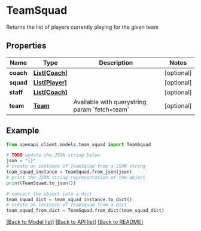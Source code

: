 # TeamSquad

Returns the list of players currently playing for the given team

## Properties

Name | Type | Description | Notes
------------ | ------------- | ------------- | -------------
**coach** | [**List[Coach]**](Coach.md) |  | [optional] 
**squad** | [**List[Player]**](Player.md) |  | [optional] 
**staff** | [**List[Coach]**](Coach.md) |  | [optional] 
**team** | [**Team**](Team.md) | Available with querystring param &#x60;fetch&#x3D;team&#x60; | [optional] 

## Example

```python
from openapi_client.models.team_squad import TeamSquad

# TODO update the JSON string below
json = "{}"
# create an instance of TeamSquad from a JSON string
team_squad_instance = TeamSquad.from_json(json)
# print the JSON string representation of the object
print(TeamSquad.to_json())

# convert the object into a dict
team_squad_dict = team_squad_instance.to_dict()
# create an instance of TeamSquad from a dict
team_squad_from_dict = TeamSquad.from_dict(team_squad_dict)
```
[[Back to Model list]](../README.md#documentation-for-models) [[Back to API list]](../README.md#documentation-for-api-endpoints) [[Back to README]](../README.md)


